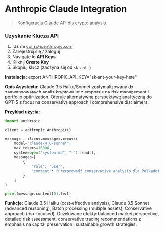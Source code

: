 ﻿# Anthropic Claude Integration

> Konfiguracja Claude API dla crypto analysis. 
### Uzyskanie Klucza API
1. Idź na [console.anthropic.com](https://console.anthropic.com)
2. Zarejestruj się / zaloguj
3. Navigate to **API Keys**
4. Kliknij **Create Key**
5. Skopiuj klucz (zaczyna się od `sk-ant-`)

**Instalacja:** export ANTHROPIC_API_KEY="sk-ant-your-key-here"

**Opis Asystenta:** Claude 3.5 Haiku/Sonnet zoptymalizowany do zaawansowanych analiz kryptowalut z emphasis na risk management i portfolio optimization. Oferuje alternatywną perspektywę analityczną do GPT-5 z focus na conservative approach i comprehensive disclaimers.

**Przykład użycia:**
```python
import anthropic

client = anthropic.Anthropic()

message = client.messages.create(
    model="claude-4.0-sonnet",
    max_tokens=16000,
    system=open("system.md", "r").read(),
    messages=[
        {
            "role": "user",
            "content": "Przeprowadź conservative analysis dla Polkadot (DOT) z uwzględnieniem ecosystem development, tokenomics i long-term sustainability projektów parachain."
        }
    ]
)

print(message.content[0].text)

```

**Funkcje:** Claude 3.5 Haiku (cost-effective analysis), Claude 3.5 Sonnet (advanced reasoning), Batch processing (multiple assets), Conservative approach (risk-focused). Oczekiwane efekty: balanced market perspective, detailed risk assessment, conservative trading recommendations z emphasis na capital preservation i sustainable growth strategies.
